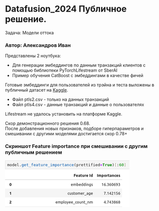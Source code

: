 # Datafusion_2024 Публичное решение. 
 Задача: Модели оттока

### Автор: Александров Иван

Представлены 2 ноутбука:
* Для генерации эмбеддингов по данным транзакций клиентов с помощью библиотеки PyTorchLifestream от SberAI
* Пример обучения CatBoost с эмбеддингами в качестве фичей

Готовые эмбеддинги для пользователей из трэйна и теста выложены в публичный датасет на [Kaggle](https://www.kaggle.com/datasets/ivanblch/ptls-dtf/data).
* Файл ptls2.csv - только на данных транзакций
* Файл ptls4.csv - данные транзакций и данные о пользователях

Lifestream не удалось установить на платформе Kaggle.

Скор демонстрационного решения 0.68. <br>
После добавления новых признаков, подборе гиперпараметров и смешивании с другими моделями достигается скор 0.78+

### Скриншот Feature importance при смешивании с другим публичным решением
![FI](cbfi.png)
